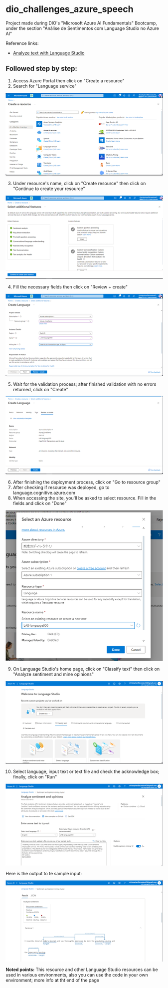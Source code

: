 # dio_challenges_azure_speech
Project made during DIO's "Microsoft Azure AI Fundamentals" Bootcamp, under the section "Análise de Sentimentos com Language Studio no Azure AI"

Reference links:

- [Analyze text with Language Studio](https://microsoftlearning.github.io/mslearn-ai-fundamentals/Instructions/Labs/06-text-analysis.html)

## Followed step by step:

1. Access Azure Portal then click on "Create a resource"
2. Search for "Language service"

![marketplace](img/print_1.png)

3. Under resource's name, click on "Create resource" then click on "Continue to create your resource"

![additional resources](img/print_2.png)
  
4. Fill the necessary fields then click on "Review + create"

![resource creation](img/print_3.png)

5. Wait for the validation process; after finished validation with no errors returned, click on "Create"

![resource validation](img/print_4.png)

6. After finishing the deployment process, click on "Go to resource group"
7. After checking if resource was deployed, go to language.cognitive.azure.com
8. When accessing the site, you'll be asked to select resource. Fill in the fields and click on "Done"

![lanugage studio resource selection](img/print_5.png)

9. On Language Studio's home page, click on "Classify text" then click on "Analyze sentiment and mine opinions"

![language studio home](img/print_6.png)

10. Select language, input text or text file and check the acknowledge box; finally, click on "Run"

![input fields](img/print_7.png)

Here is the output to te sample input:

![sample output](img/print_8.png)

**Noted points:** This resource and other Language Studio resources can be used in various environments, also you can use the code in your own environment; more info at tht end of the page



